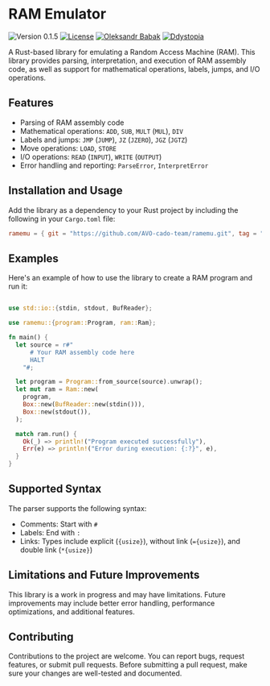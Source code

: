 # RAM Emulator

![Version 0.1.5](https://img.shields.io/badge/version-0.1.5-blue.svg)
[![License](https://img.shields.io/badge/license-GNU3-blue.svg)](./LICENSE)
[![Oleksandr Babak](https://img.shields.io/badge/Author-Oleksandr%20Babak-blue.svg?style=flat)](mailto:alexanderbabak@proton.me)
[![Ddystopia](https://img.shields.io/badge/Github-Ddystopia-green.svg?style=flat)](https://github.com/Ddystopia/)

A Rust-based library for emulating a Random Access Machine (RAM). This library
provides parsing, interpretation, and execution of RAM assembly code, as well as
support for mathematical operations, labels, jumps, and I/O operations.

## Features

- Parsing of RAM assembly code
- Mathematical operations: `ADD`, `SUB`, `MULT` (`MUL`), `DIV`
- Labels and jumps: `JMP` (`JUMP`), `JZ` (`JZERO`), `JGZ` (`JGTZ`)
- Move operations: `LOAD`, `STORE`
- I/O operations: `READ` (`INPUT`), `WRITE` (`OUTPUT`)
- Error handling and reporting: `ParseError`, `InterpretError`

## Installation and Usage

Add the library as a dependency to your Rust project by including the following
in your `Cargo.toml` file:

```toml
ramemu = { git = "https://github.com/AVO-cado-team/ramemu.git", tag = "0.1.5"}
```

## Examples

Here's an example of how to use the library to create a RAM program and run it:

```rust

use std::io::{stdin, stdout, BufReader};

use ramemu::{program::Program, ram::Ram};

fn main() {
  let source = r#"
      # Your RAM assembly code here 
      HALT
    "#;

  let program = Program::from_source(source).unwrap();
  let mut ram = Ram::new(
    program,
    Box::new(BufReader::new(stdin())),
    Box::new(stdout()),
  );

  match ram.run() {
    Ok(_) => println!("Program executed successfully"),
    Err(e) => println!("Error during execution: {:?}", e),
  }
}

```

## Supported Syntax

The parser supports the following syntax:

- Comments: Start with `#`
- Labels: End with `:`
- Links: Types include explicit (`{usize}`), without link (`={usize}`), and
  double link (`*{usize}`)

## Limitations and Future Improvements

This library is a work in progress and may have limitations. Future improvements
may include better error handling, performance optimizations, and additional
features.

## Contributing

Contributions to the project are welcome. You can report bugs, request features,
or submit pull requests. Before submitting a pull request, make sure your
changes are well-tested and documented.
